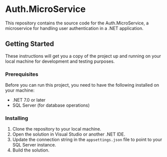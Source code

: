 # Auth.MicroService

This repository contains the source code for the Auth.MicroService, a microservice for handling user authentication in a .NET application.

## Getting Started

These instructions will get you a copy of the project up and running on your local machine for development and testing purposes.

### Prerequisites

Before you can run this project, you need to have the following installed on your machine:

- .NET 7.0 or later
- SQL Server (for database operations)

### Installing

1. Clone the repository to your local machine.
2. Open the solution in Visual Studio or another .NET IDE.
3. Update the connection string in the `appsettings.json` file to point to your SQL Server instance.
4. Build the solution.

